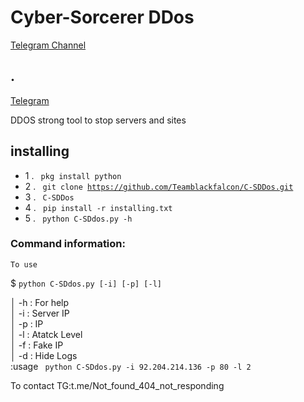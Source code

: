 # Cyber-Sorcerer DDos

[Telegram Channel](https://t.me/teamblackfalcon)

## .
[Telegram](t.me/Not_found_404_not_respondingl)


DDOS strong tool to stop servers and sites



## installing

- 1 . <code> pkg install python </code>
- 2 . <code> git clone https://github.com/Teamblackfalcon/C-SDDos.git  </code>
- 3 . <code> C-SDDos </code>
- 4 . <code> pip install -r installing.txt </code>
- 5 . <code> python C-SDdos.py -h  </code>




### Command information:
    To use
$ <code>python C-SDdos.py [-i] [-p] [-l]    </code>     

│         -h : For help                          
│         -i : Server IP                        
│         -p : IP                   
│         -l : Atatck Level              
│         -f : Fake IP                            
│         -d : Hide Logs                       
                     :usage 
<code> python C-SDdos.py -i 92.204.214.136 -p 80 -l  2 </code>


To contact TG:t.me/Not_found_404_not_responding
